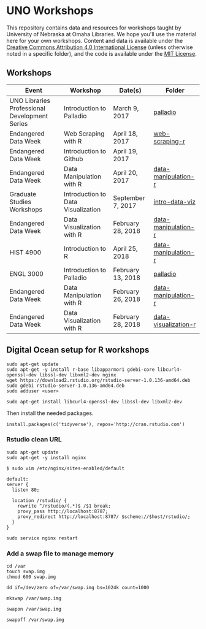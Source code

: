 # UNO Workshops

This repository contains data and resources for workshops taught by University of Nebraska at Omaha Libraries. We hope you'll use the material here for your own workshops. Content and data is available under the [Creative Commons Attribution 4.0 International License](http://creativecommons.org/licenses/by/4.0/) (unless otherwise noted in a specific folder), and the code is available under the [MIT License](http://opensource.org/licenses/MIT).

## Workshops

Event                   | Workshop                 | Date(s)       | Folder
----------------------- | ------------------------ | ------------- | -----------
UNO Libraries Professional Development Series | Introduction to Palladio | March 9, 2017 | [palladio](palladio)
Endangered Data Week | Web Scraping with R | April 18, 2017 | [web-scraping-r](web-scraping-r)
Endangered Data Week | Introduction to Github | April 19, 2017 |
Endangered Data Week | Data Manipulation with R | April 20, 2017 | [data-manipulation-r](data-manipulation-r)
Graduate Studies Workshops | Introduction to Data Visualization | September 7, 2017 | [intro-data-viz](intro-data-viz)
Endangered Data Week | Data Visualization with R | February 28, 2018 | [data-manipulation-r](data-manipulation-r)
HIST 4900            | Introduction to R         | April 25, 2018    | [data-manipulation-r](data-manipulation-r)
ENGL 3000 | Introduction to Palladio | February 13, 2018 | [palladio](palladio)
Endangered Data Week | Data Manipulation with R | February 26, 2018 | [data-manipulation-r](data-manipulation-r)
Endangered Data Week | Data Visualization with R | February 28, 2018 | [data-visualization-r](data-visualization-r)

## Digital Ocean setup for R workshops

```
sudo apt-get update
sudo apt-get -y install r-base libapparmor1 gdebi-core libcurl4-openssl-dev libssl-dev libxml2-dev nginx
wget https://download2.rstudio.org/rstudio-server-1.0.136-amd64.deb
sudo gdebi rstudio-server-1.0.136-amd64.deb
sudo adduser <user>

sudo apt-get install libcurl4-openssl-dev libssl-dev libxml2-dev
```

Then install the needed packages.

```
install.packages(c('tidyverse'), repos='http://cran.rstudio.com')
```

### Rstudio clean URL

```
sudo apt-get update
sudo apt-get -y install nginx

$ sudo vim /etc/nginx/sites-enabled/default

default:
server {
  listen 80; 

  location /rstudio/ {
    rewrite ^/rstudio/(.*)$ /$1 break;
    proxy_pass http://localhost:8787;
    proxy_redirect http://localhost:8787/ $scheme://$host/rstudio/;
  }
}

sudo service nginx restart
```

### Add a swap file to manage memory

```
cd /var
touch swap.img
chmod 600 swap.img

dd if=/dev/zero of=/var/swap.img bs=1024k count=1000

mkswap /var/swap.img

swapon /var/swap.img

swapoff /var/swap.img
```
